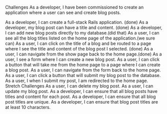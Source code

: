 Challenges
As a developer, I have been commissioned to create an application where a user can see and create blog posts.

As a developer, I can create a full-stack Rails application. (done)
As a developer, my blog post can have a title and content. (done)
As a developer, I can add new blog posts directly to my database.(did that)
As a user, I can see all the blog titles listed on the home page of the application.(we sure can)
As a user, I can click on the title of a blog and be routed to a page where I see the title and content of the blog post I selected. (done)
As a user, I can navigate from the show page back to the home page.(done)
As a user, I see a form where I can create a new blog post.
As a user, I can click a button that will take me from the home page to a page where I can create a blog post.
As a user, I can navigate from the form back to the home page.
As a user, I can click a button that will submit my blog post to the database.
As a user, I when I submit my post, I am redirected to the home page.
Stretch Challenges
As a user, I can delete my blog post.
As a user, I can update my blog post.
As a developer, I can ensure that all blog posts have titles and content for each post.
As a developer, I can ensure that all blog post titles are unique.
As a developer, I can ensure that blog post titles are at least 10 characters.
